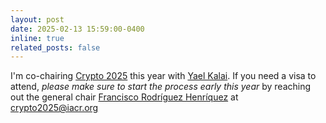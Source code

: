```yaml
---
layout: post
date: 2025-02-13 15:59:00-0400
inline: true
related_posts: false
---
```


I'm co-chairing [Crypto 2025](https://crypto.iacr.org/2025/) this year with [Yael Kalai](https://www.csail.mit.edu/person/yael-kalai). If you need a visa to attend, *please make sure to start the process early this year* by reaching out the general chair [Francisco Rodríguez Henríquez](https://www.tii.ae/team/prof-francisco-rodriguez-henriquez) at crypto2025@iacr.org 

